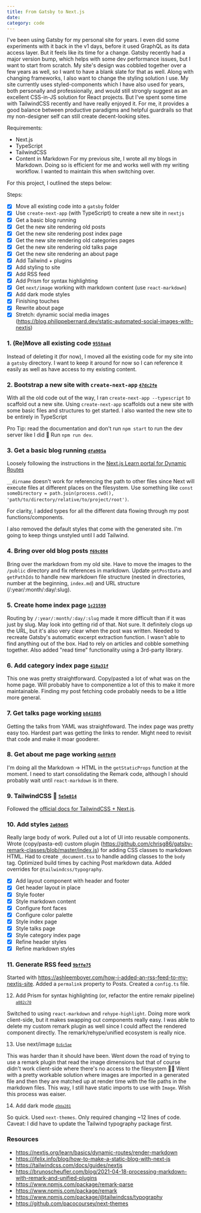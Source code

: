 ```yaml
---
title: From Gatsby to Next.js
date:
category: code
---
```


I've been using Gatsby for my personal site for years. I even did some experiments with it back in the v1 days, before it used GraphQL as its data access layer. But it feels like its time for a change. Gatsby recently had a major version bump, which helps with some dev performance issues, but I want to start from scratch. My site's design was cobbled together over a few years as well, so I want to have a blank slate for that as well. Along with changing frameworks, I also want to change the styling solution I use. My site currently uses styled-components which I have also used for years, both personally and professionally, and would still strongly suggest as an excellent CSS-in-JS solution for React projects. But I've spent some time with TailwindCSS recently and have really enjoyed it. For me, it provides a good balance between productive paradigms and helpful guardrails so that my non-designer self can still create decent-looking sites.

Requirements:

- Next.js
- TypeScript
- TailwindCSS
- Content in Markdown
  For my previous site, I wrote all my blogs in Markdown. Doing so is efficient for me and works well with my writing workflow. I wanted to maintain this when switching over.

For this project, I outlined the steps below:

Steps:

- [x] Move all existing code into a `gatsby` folder
- [x] Use `create-next-app` (with TypeScript) to create a new site in `nextjs`
- [x] Get a basic blog running
- [x] Get the new site rendering old posts
- [x] Get the new site rendering post index page
- [x] Get the new site rendering old categories pages
- [x] Get the new site rendering old talks page
- [x] Get the new site rendering an about page
- [x] Add Tailwind + plugins
- [x] Add styling to site
- [x] Add RSS feed
- [x] Add Prism for syntax highlighting
- [x] Get `next/image` working with markdown content (use `react-markdown`)
- [x] Add dark mode styles
- [x] Finishing touches
- [x] Rewrite about page
- [x] Stretch: dynamic social media images (https://blog.philippebernard.dev/static-automated-social-images-with-nextjs)

### 1. (Re)Move all existing code <small>[`9558aa4`](https://github.com/raygesualdo/raygesualdo.com/commit/9558aa413169faf788042e8829eb47738dbde8c6)</small>

Instead of deleting it (for now), I moved all the existing code for my site into a `gatsby` directory. I want to keep it around for now so I can reference it easily as well as have access to my existing content.

### 2. Bootstrap a new site with `create-next-app` <small>[`47dc2fe`](https://github.com/raygesualdo/raygesualdo.com/commit/47dc2fef24db941e8d739b0a5e73827145a07cdb)</small>

With all the old code out of the way, I ran `create-next-app --typescript` to scaffold out a new site. Using `create-next-app` scaffolds out a new site with some basic files and structures to get started. I also wanted the new site to be entirely in TypeScript

Pro Tip: read the documentation and don't run `npm start` to run the dev server like I did :facepalm: Run `npm run dev`.

### 3. Get a basic blog running <small>[`dfa905a`](https://github.com/raygesualdo/raygesualdo.com/commit/dfa905ae71114f5dd22fd0af4467e26068d2c4eb)</small>

Loosely following the instructions in the [Next.js Learn portal for Dynamic Routes](https://nextjs.org/learn/basics/dynamic-routes)

`__dirname` doesn't work for referencing the path to other files since Next will execute files at different places on the filesystem. Use something like `const someDirectory = path.join(process.cwd(), 'path/to/directory/relative/to/project/root')`.

For clarity, I added types for all the different data flowing through my post functions/components.

I also removed the default styles that come with the generated site. I'm going to keep things unstyled until I add Tailwind.

### 4. Bring over old blog posts <small>[`f69c004`](https://github.com/raygesualdo/raygesualdo.com/commit/f69c004f4be41102d829fe2d73a2d857d41a49cd)</small>

Bring over the markdown from my old site. Have to move the images to the `/public` directory and fix references in markdown. Update `getPostData` and `getPathIds` to handle new markdown file structure (nested in directories, number at the beginning, `index.md`) and URL structure (/:year/:month/:day/:slug).

### 5. Create home index page <small>[`1c21599`](https://github.com/raygesualdo/raygesualdo.com/commit/1c21599318cbaaaef8ed3b69c108f98cd89ca6b0)</small>

Routing by `/:year/:month/:day/:slug` made it more difficult than if it was just by slug. May look into getting rid of that. Not sure. It definitely clogs up the URL, but it's also very clear when the post was written. Needed to recreate Gatsby's automatic excerpt extraction function. I wasn't able to find anything out of the box. Had to rely on articles and cobble something together. Also added "read time" functionality using a 3rd-party library.

### 6. Add category index page <small>[`418a31f`](https://github.com/raygesualdo/raygesualdo.com/commit/418a31f6661caf6a38b85c12a587e08d95643007)</small>

This one was pretty straightforward. Copy/pasted a lot of what was on the home page. Will probably have to componentize a lot of this to make it more maintainable. Finding my post fetching code probably needs to be a little more general.

### 7. Get talks page working <small>[`b841805`](https://github.com/raygesualdo/raygesualdo.com/commit/b841805286c469e2f78a62072153029ac6722352)</small>

Getting the talks from YAML was straightfoward. The index page was pretty easy too. Hardest part was getting the links to render. Might need to revisit that code and make it moar gooderer.

### 8. Get about me page working <small>[`4e0fbf0`](https://github.com/raygesualdo/raygesualdo.com/commit/4e0fbf06f55653b79e86d1525b05c71a5c38de64)</small>

I'm doing all the Markdown -> HTML in the `getStaticProps` function at the moment. I need to start consolidating the Remark code, although I should probably wait until `react-markdown` is in there.

### 9. TailwindCSS 🎉 <small>[`5e5e014`](https://github.com/raygesualdo/raygesualdo.com/commit/5e5e014fcec07b5bae25ce2cb3fed259924eeebe)</small>

Followed the [official docs for TailwindCSS + Next.js](https://tailwindcss.com/docs/guides/nextjs).

### 10. Add styles <small>[`2a69dd5`](https://github.com/raygesualdo/raygesualdo.com/commit/2a69dd53038c308dafbafacf9a0aac5e259fe6c4)</small>

Really large body of work. Pulled out a lot of UI into reusable components. Wrote (copy/pasta-ed) custom plugin (https://github.com/chrisg86/gatsby-remark-classes/blob/master/index.js) for adding CSS classes to markdown HTML. Had to create `_document.tsx` to handle adding classes to the `body` tag. Optimized build times by caching Post markdown data. Added overrides for `@tailwindcss/typography`.

- [x] Add layout component with header and footer
- [x] Get header layout in place
- [x] Style footer
- [x] Style markdown content
- [x] Configure font faces
- [x] Configure color palette
- [x] Style index page
- [x] Style talks page
- [x] Style category index page
- [x] Refine header styles
- [x] Refine markdown styles

### 11. Generate RSS feed <small>[`9bffe75`](https://github.com/raygesualdo/raygesualdo.com/commit/9bffe7563eb7c5e30143e402506db269e754c141)</small>

Started with https://ashleemboyer.com/how-i-added-an-rss-feed-to-my-nextjs-site. Added a `permalink` property to Posts. Created a `config.ts` file.

12. Add Prism for syntax highlighting (or, refactor the entire remakr pipeline) <small>[`a082c70`](https://github.com/raygesualdo/raygesualdo.com/commit/a082c70f67510d6e356f9b30f0a634ba3125def2)</small>

Switched to using `react-markdown` and `rehype-highlight`. Doing more work client-side, but it makes swapping out components really easy. I was able to delete my custom remark plugin as well since I could affect the rendered component directly. The remark/rehype/unified ecosystem is really nice.

13. Use next/image <small>[`0c6c5ae`](https://github.com/raygesualdo/raygesualdo.com/commit/0c6c5ae520c6afb4454e6dc9d65a5d6a2b01afdf)</small>

This was harder than it should have been. Went down the road of trying to use a remark plugin that read the image dimensions but that of course didn't work client-side where there's no access to the filesystem 🤦‍♂️ Went with a pretty workable solution where images are imported in a generated file and then they are matched up at render time with the file paths in the markdown files. This way, I still have static imports to use with `Image`. Wish this process was eaiser.

14. Add dark mode <small>[`d9da281`](https://github.com/raygesualdo/raygesualdo.com/commit/d9da281f7fc0567b6616af324f46700b7296ab63)</small>

So quick. Used `next-themes`. Only required changing ~12 lines of code. Caveat: I did have to update the Tailwind typography package first.

### Resources

- https://nextjs.org/learn/basics/dynamic-routes/render-markdown
- https://jfelix.info/blog/how-to-make-a-static-blog-with-next-js
- https://tailwindcss.com/docs/guides/nextjs
- https://brunoscheufler.com/blog/2021-04-18-processing-markdown-with-remark-and-unified-plugins
- https://www.npmjs.com/package/remark-parse
- https://www.npmjs.com/package/remark
- https://www.npmjs.com/package/@tailwindcss/typography
- https://github.com/pacocoursey/next-themes
